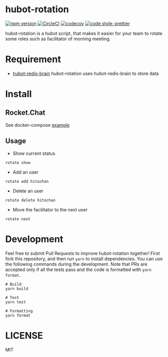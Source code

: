 # hubot-rotation

[![npm version](https://badge.fury.io/js/hubot-rotation.svg)](https://badge.fury.io/js/hubot-rotation)
[![CircleCI](https://circleci.com/gh/hitochan777/hubot-rotation.svg?style=svg)](https://circleci.com/gh/hitochan777/hubot-rotation)
[![codecov](https://codecov.io/gh/hitochan777/hubot-rotation/branch/master/graph/badge.svg)](https://codecov.io/gh/hitochan777/hubot-rotation)
[![code style: prettier](https://img.shields.io/badge/code_style-prettier-ff69b4.svg?style=flat-square)](https://github.com/prettier/prettier)

hubot-rotation is a hubot script, that makes it easier for your team to rotate some roles such as facilitator of morning meeting.

# Requirement

- [hubot-redis-brain](https://github.com/hubotio/hubot-redis-brain)
  hubot-rotation uses hubot-redis-brain to store data

# Install

## Rocket.Chat
See docker-compose [example](https://github.com/hitochan777/hubot-rotation/tree/master/example/docker-compose.yml)

## Usage

* Show current status
```
rotate show
```

* Add an user
```
rotate add hitochan
```

* Delete an user
```
rotate delete hitochan
```

* Move the facilitator to the next user
```
rotate next
```

# Development

Feel free to submit Pull Requests to improve hubot-rotation together!
First fork this repository, and then run `yarn` to install dependencies.
You can use the following commands during the development.
Note that PRs are accepted only if all the tests pass and the code is formatted with `yarn format`. 
```
# Build
yarn build

# Test 
yarn test

# Formatting
yarn format
```

# LICENSE
MIT
